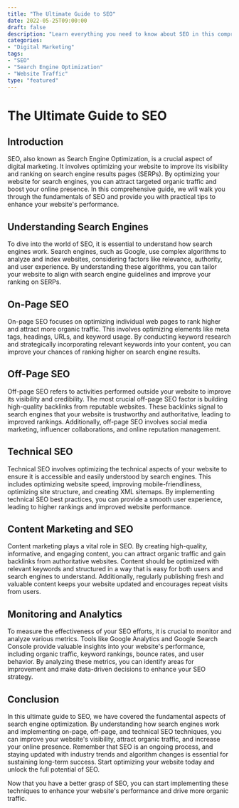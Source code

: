 ```yaml
---
title: "The Ultimate Guide to SEO"
date: 2022-05-25T09:00:00
draft: false
description: "Learn everything you need to know about SEO in this comprehensive guide."
categories:
- "Digital Marketing"
tags:
- "SEO"
- "Search Engine Optimization"
- "Website Traffic"
type: "featured"
---
```


# The Ultimate Guide to SEO

## Introduction

SEO, also known as Search Engine Optimization, is a crucial aspect of digital marketing. It involves optimizing your website to improve its visibility and ranking on search engine results pages (SERPs). By optimizing your website for search engines, you can attract targeted organic traffic and boost your online presence. In this comprehensive guide, we will walk you through the fundamentals of SEO and provide you with practical tips to enhance your website's performance.

## Understanding Search Engines

To dive into the world of SEO, it is essential to understand how search engines work. Search engines, such as Google, use complex algorithms to analyze and index websites, considering factors like relevance, authority, and user experience. By understanding these algorithms, you can tailor your website to align with search engine guidelines and improve your ranking on SERPs.

## On-Page SEO

On-page SEO focuses on optimizing individual web pages to rank higher and attract more organic traffic. This involves optimizing elements like meta tags, headings, URLs, and keyword usage. By conducting keyword research and strategically incorporating relevant keywords into your content, you can improve your chances of ranking higher on search engine results.

## Off-Page SEO

Off-page SEO refers to activities performed outside your website to improve its visibility and credibility. The most crucial off-page SEO factor is building high-quality backlinks from reputable websites. These backlinks signal to search engines that your website is trustworthy and authoritative, leading to improved rankings. Additionally, off-page SEO involves social media marketing, influencer collaborations, and online reputation management.

## Technical SEO

Technical SEO involves optimizing the technical aspects of your website to ensure it is accessible and easily understood by search engines. This includes optimizing website speed, improving mobile-friendliness, optimizing site structure, and creating XML sitemaps. By implementing technical SEO best practices, you can provide a smooth user experience, leading to higher rankings and improved website performance.

## Content Marketing and SEO

Content marketing plays a vital role in SEO. By creating high-quality, informative, and engaging content, you can attract organic traffic and gain backlinks from authoritative websites. Content should be optimized with relevant keywords and structured in a way that is easy for both users and search engines to understand. Additionally, regularly publishing fresh and valuable content keeps your website updated and encourages repeat visits from users.

## Monitoring and Analytics

To measure the effectiveness of your SEO efforts, it is crucial to monitor and analyze various metrics. Tools like Google Analytics and Google Search Console provide valuable insights into your website's performance, including organic traffic, keyword rankings, bounce rates, and user behavior. By analyzing these metrics, you can identify areas for improvement and make data-driven decisions to enhance your SEO strategy.

## Conclusion

In this ultimate guide to SEO, we have covered the fundamental aspects of search engine optimization. By understanding how search engines work and implementing on-page, off-page, and technical SEO techniques, you can improve your website's visibility, attract organic traffic, and increase your online presence. Remember that SEO is an ongoing process, and staying updated with industry trends and algorithm changes is essential for sustaining long-term success. Start optimizing your website today and unlock the full potential of SEO.

Now that you have a better grasp of SEO, you can start implementing these techniques to enhance your website's performance and drive more organic traffic.
